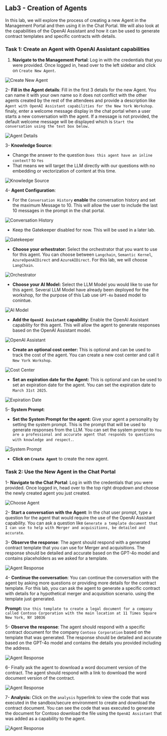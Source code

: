 ## Lab3 - Creation of Agents

In this lab, we will explore the process of creating a new Agent in the Management Portal and then using it in the Chat Portal. We will also look at the capabilities of the OpenAI Assistant and how 
it can be used to generate contract templates and specific contracts with details.

### Task 1: Create an Agent with OpenAI Assistant capabilities

1. **Navigate to the Management Portal**: Log in with the credentials that you were provided. Once logged in, head over to the left sidebar and click on `Create New Agent`.

![Create New Agent](/media/Lab3-1.jpg)

2- **Fill in the Agent details**: Fill in the first 3 details for the new Agent. You can name it with your own name so it does not conflict with the other agents created by the rest of the attendees and provide a description like `Agent with OpenAI Assistant capabilities for the New York Workshop`.  finaly, enter a welcome message display in the chat portal when a user starts a new conversation with the agent. If a message is not provided, the default welcome message will be displayed which is `Start the conversation using the text box below.`

![Agent Details](/media/Lab3-2.jpg)

3- **Knowledge Source**: 
- Change the answer to the question `Does this agent have an inline context?` to `Yes`
- That means we will target the LLM directly with our questions with no embedding or vectorization of content at this time.

![Knowledge Source](/media/Lab3-3.jpg)

4- **Agent Configuration**:
- For the `Conversation History` **enable** the conversation history and set the maximum Message to 10. This will allow the user to include the last 10 messages in the prompt in the chat portal.

![Conversation History](/media/Lab3-4.jpg)

- Keep the Gatekeeper disabled for now. This will be used in a later lab.

![Gatekeeper](/media/Lab3-5.jpg)

- **Choose your orhestrator:** Select the orchestrator that you want to use for this agent. You can choose between `Langchain`, `Semantic Kernel`, `AzureOpenAIDirect` and `AzureAIDirect`. For this lab, we will choose `LangChain`.

![Orchestrator](/media/Lab3-6.jpg)

- **Choose your AI Model:** Select the LLM Model you would like to use for this agent. Several LLM Model have already been deployed for the workshop, for the purpose of this Lab use `GPT-4o` based model to conintue.

![AI Model](/media/Lab3-7.jpg)

- **Add the `OpenAI Assistant` capability**: Enable the OpenAI Assistant capability for this agent. This will allow the agent to generate responses based on the OpenAI Assistant model.

![OpenAI Assistant](/media/Lab3-8.jpg)

- **Create an optional cost center:** This is optional and can be used to track the cost of the agent. You can create a new cost center and call it `New York Workshop`. 

![Cost Center](/media/Lab3-9.jpg)

- **Set an expiration date for the Agent:** This is optional and can be used to set an expiration date for the agent. You can set the expiration date to `March 31st 2025`.

![Expiration Date](/media/Lab3-10.jpg)

5- **System Prompt**: 

- **Set the System Prompt for the agent:** Give your agent a personality by setting the system prompt. This is the prompt that will be used to generate responses from the LLM. You can set the system prompt to `You are a professional and accurate agent that responds to questions with knowledge and respect.`.

![System Prompt](/media/Lab3-11.jpg)

- **Click on `Create Agent`** to create the new agent.

### Task 2: Use the New Agent in the Chat Portal

1- **Navigate to the Chat Portal**: Log in with the credentials that you were provided. Once logged in, head over to the top right dropdown and choose the newly created agent you just created.

![Choose Agent](/media/Lab3-12.jpg)

2- **Start a conversation with the Agent**: In the chat user prompt, type a question for the agent that would require the use of the OpenAI Assistant capability. You can ask a question like `Generate a template document that I can use to help with Merger and acquisitions, be detailed and accurate`.

3- **Observe the response**: The agent should respond with a generated contract template that you can use for Merger and acquisitions. The response should be detailed and accurate based on the GPT-4o model and contains placeholders as we asked for a template.

![Agent Response](/media/Lab3-13.jpg)

4- **Continue the conversation**: You can continue the conversation with the agent by asking more questions or providing more details for the contract template. For this lab, you can ask the agent to generate a specific contract with details for a hypothetical merger and acquisition scenario. using the template just generated.

**Prompt:** `Use this template to create a legal document for a company called Contoso Corporation with the main location at 11 Times Square New York, NY 10036`

5- **Observe the response**: The agent should respond with a specific contract document for the company `Contoso Corporation` based on the template that was generated. The response should be detailed and accurate based on the GPT-4o model and contains the details you provided including the address. 

![Agent Response](/media/Lab3-14.jpg)

6- Finally ask the agent to download a word document version of the contract. The agent should respond with a link to download the word document version of the contract.

![Agent Response](/media/Lab3-15.jpg)

7- **Analysis:** Click on the `analysis` hyperlink to view the code that was executed in the sandbox/secure environment to create and download the contract document. You can see the code that was executed to generate the document for Contoso download the file using the `OpenAI Assistant` that was added as a capability to the agent.

![Agent Response](/media/Lab3-16.jpg)

